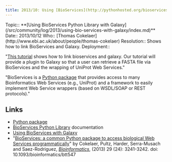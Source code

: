 ```yaml
---
title: 2013/10: Using [BioServices](http://pythonhosted.org/bioservices/index.html) Python Library [with Galaxy](http://pythonhosted.org/bioservices/applications.html#galaxy)
---
```



<div class='logbox'>
 Topic:: **[Using BioServices Python Library with Galaxy](/src/community/log/2013/using-bio-services-with-galaxy/index.md)**
 Date:: 2013/10/12
 Who:: [Thomas Cokelaer](http://www.ebi.ac.uk/about/people/thomas-cokelaer)
 Resolution:: Shows how to link BioServices and Galaxy.
 Deployment:: 
</div>

"[This tutorial](http://pythonhosted.org/bioservices/applications.html#galaxy) shows how to link bioservices and galaxy. Our tutorial will provide a plugin to Galaxy so that a user can retrieve a FASTA file via BioServices and the wrapping of UniProt Web Services."

"BioServices is a [Python package](http://pypi.python.org/pypi/bioservices) that provides access to many Bioinformatics Web Services (e.g., UniProt) and a framework to easily implement Web Service wrappers (based on WSDL/SOAP or REST protocols)."

## Links

* [Python package](http://pypi.python.org/pypi/bioservices)
* [BioServices Python Library](http://pythonhosted.org/bioservices/index.html) documentation
* [Using BioServices with Galaxy](http://pythonhosted.org/bioservices/applications.html#galaxy)
* "[BioServices: a common Python package to access biological Web Services programmatically](http://bioinformatics.oxfordjournals.org/content/29/24/3241)" by Cokelaer, Pultz, Harder, Serra-Musach and Saez-Rodriguez, *[Bioinformatics](http://bioinformatics.oxfordjournals.org/)*,  (2013) 29 (24): 3241-3242. doi: 10.1093/bioinformatics/btt547
